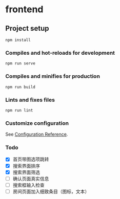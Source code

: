# frontend

## Project setup
```
npm install
```

### Compiles and hot-reloads for development
```
npm run serve
```

### Compiles and minifies for production
```
npm run build
```

### Lints and fixes files
```
npm run lint
```

### Customize configuration
See [Configuration Reference](https://cli.vuejs.org/config/).

### Todo
- [x] 首页带图选项跳转
- [x] 搜索界面排序
- [x] 搜索界面筛选
- [ ] 确认页面真实信息
- [ ] 搜索框输入检查
- [ ] 房间页面加入细致条目（图标，文本）
